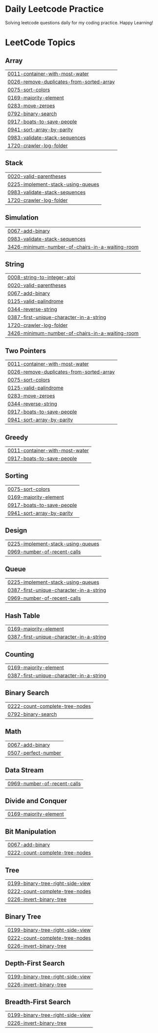 # Daily Leetcode Practice
Solving leetcode questions daily for my coding practice. Happy Learning!

<!---LeetCode Topics Start-->
# LeetCode Topics
## Array
|  |
| ------- |
| [0011-container-with-most-water](https://github.com/A5jadAli/leetcode-practice/tree/master/0011-container-with-most-water) |
| [0026-remove-duplicates-from-sorted-array](https://github.com/A5jadAli/leetcode-practice/tree/master/0026-remove-duplicates-from-sorted-array) |
| [0075-sort-colors](https://github.com/A5jadAli/leetcode-practice/tree/master/0075-sort-colors) |
| [0169-majority-element](https://github.com/A5jadAli/leetcode-practice/tree/master/0169-majority-element) |
| [0283-move-zeroes](https://github.com/A5jadAli/leetcode-practice/tree/master/0283-move-zeroes) |
| [0792-binary-search](https://github.com/A5jadAli/leetcode-practice/tree/master/0792-binary-search) |
| [0917-boats-to-save-people](https://github.com/A5jadAli/leetcode-practice/tree/master/0917-boats-to-save-people) |
| [0941-sort-array-by-parity](https://github.com/A5jadAli/leetcode-practice/tree/master/0941-sort-array-by-parity) |
| [0983-validate-stack-sequences](https://github.com/A5jadAli/leetcode-practice/tree/master/0983-validate-stack-sequences) |
| [1720-crawler-log-folder](https://github.com/A5jadAli/leetcode-practice/tree/master/1720-crawler-log-folder) |
## Stack
|  |
| ------- |
| [0020-valid-parentheses](https://github.com/A5jadAli/leetcode-practice/tree/master/0020-valid-parentheses) |
| [0225-implement-stack-using-queues](https://github.com/A5jadAli/leetcode-practice/tree/master/0225-implement-stack-using-queues) |
| [0983-validate-stack-sequences](https://github.com/A5jadAli/leetcode-practice/tree/master/0983-validate-stack-sequences) |
| [1720-crawler-log-folder](https://github.com/A5jadAli/leetcode-practice/tree/master/1720-crawler-log-folder) |
## Simulation
|  |
| ------- |
| [0067-add-binary](https://github.com/A5jadAli/leetcode-practice/tree/master/0067-add-binary) |
| [0983-validate-stack-sequences](https://github.com/A5jadAli/leetcode-practice/tree/master/0983-validate-stack-sequences) |
| [3426-minimum-number-of-chairs-in-a-waiting-room](https://github.com/A5jadAli/leetcode-practice/tree/master/3426-minimum-number-of-chairs-in-a-waiting-room) |
## String
|  |
| ------- |
| [0008-string-to-integer-atoi](https://github.com/A5jadAli/leetcode-practice/tree/master/0008-string-to-integer-atoi) |
| [0020-valid-parentheses](https://github.com/A5jadAli/leetcode-practice/tree/master/0020-valid-parentheses) |
| [0067-add-binary](https://github.com/A5jadAli/leetcode-practice/tree/master/0067-add-binary) |
| [0125-valid-palindrome](https://github.com/A5jadAli/leetcode-practice/tree/master/0125-valid-palindrome) |
| [0344-reverse-string](https://github.com/A5jadAli/leetcode-practice/tree/master/0344-reverse-string) |
| [0387-first-unique-character-in-a-string](https://github.com/A5jadAli/leetcode-practice/tree/master/0387-first-unique-character-in-a-string) |
| [1720-crawler-log-folder](https://github.com/A5jadAli/leetcode-practice/tree/master/1720-crawler-log-folder) |
| [3426-minimum-number-of-chairs-in-a-waiting-room](https://github.com/A5jadAli/leetcode-practice/tree/master/3426-minimum-number-of-chairs-in-a-waiting-room) |
## Two Pointers
|  |
| ------- |
| [0011-container-with-most-water](https://github.com/A5jadAli/leetcode-practice/tree/master/0011-container-with-most-water) |
| [0026-remove-duplicates-from-sorted-array](https://github.com/A5jadAli/leetcode-practice/tree/master/0026-remove-duplicates-from-sorted-array) |
| [0075-sort-colors](https://github.com/A5jadAli/leetcode-practice/tree/master/0075-sort-colors) |
| [0125-valid-palindrome](https://github.com/A5jadAli/leetcode-practice/tree/master/0125-valid-palindrome) |
| [0283-move-zeroes](https://github.com/A5jadAli/leetcode-practice/tree/master/0283-move-zeroes) |
| [0344-reverse-string](https://github.com/A5jadAli/leetcode-practice/tree/master/0344-reverse-string) |
| [0917-boats-to-save-people](https://github.com/A5jadAli/leetcode-practice/tree/master/0917-boats-to-save-people) |
| [0941-sort-array-by-parity](https://github.com/A5jadAli/leetcode-practice/tree/master/0941-sort-array-by-parity) |
## Greedy
|  |
| ------- |
| [0011-container-with-most-water](https://github.com/A5jadAli/leetcode-practice/tree/master/0011-container-with-most-water) |
| [0917-boats-to-save-people](https://github.com/A5jadAli/leetcode-practice/tree/master/0917-boats-to-save-people) |
## Sorting
|  |
| ------- |
| [0075-sort-colors](https://github.com/A5jadAli/leetcode-practice/tree/master/0075-sort-colors) |
| [0169-majority-element](https://github.com/A5jadAli/leetcode-practice/tree/master/0169-majority-element) |
| [0917-boats-to-save-people](https://github.com/A5jadAli/leetcode-practice/tree/master/0917-boats-to-save-people) |
| [0941-sort-array-by-parity](https://github.com/A5jadAli/leetcode-practice/tree/master/0941-sort-array-by-parity) |
## Design
|  |
| ------- |
| [0225-implement-stack-using-queues](https://github.com/A5jadAli/leetcode-practice/tree/master/0225-implement-stack-using-queues) |
| [0969-number-of-recent-calls](https://github.com/A5jadAli/leetcode-practice/tree/master/0969-number-of-recent-calls) |
## Queue
|  |
| ------- |
| [0225-implement-stack-using-queues](https://github.com/A5jadAli/leetcode-practice/tree/master/0225-implement-stack-using-queues) |
| [0387-first-unique-character-in-a-string](https://github.com/A5jadAli/leetcode-practice/tree/master/0387-first-unique-character-in-a-string) |
| [0969-number-of-recent-calls](https://github.com/A5jadAli/leetcode-practice/tree/master/0969-number-of-recent-calls) |
## Hash Table
|  |
| ------- |
| [0169-majority-element](https://github.com/A5jadAli/leetcode-practice/tree/master/0169-majority-element) |
| [0387-first-unique-character-in-a-string](https://github.com/A5jadAli/leetcode-practice/tree/master/0387-first-unique-character-in-a-string) |
## Counting
|  |
| ------- |
| [0169-majority-element](https://github.com/A5jadAli/leetcode-practice/tree/master/0169-majority-element) |
| [0387-first-unique-character-in-a-string](https://github.com/A5jadAli/leetcode-practice/tree/master/0387-first-unique-character-in-a-string) |
## Binary Search
|  |
| ------- |
| [0222-count-complete-tree-nodes](https://github.com/A5jadAli/leetcode-practice/tree/master/0222-count-complete-tree-nodes) |
| [0792-binary-search](https://github.com/A5jadAli/leetcode-practice/tree/master/0792-binary-search) |
## Math
|  |
| ------- |
| [0067-add-binary](https://github.com/A5jadAli/leetcode-practice/tree/master/0067-add-binary) |
| [0507-perfect-number](https://github.com/A5jadAli/leetcode-practice/tree/master/0507-perfect-number) |
## Data Stream
|  |
| ------- |
| [0969-number-of-recent-calls](https://github.com/A5jadAli/leetcode-practice/tree/master/0969-number-of-recent-calls) |
## Divide and Conquer
|  |
| ------- |
| [0169-majority-element](https://github.com/A5jadAli/leetcode-practice/tree/master/0169-majority-element) |
## Bit Manipulation
|  |
| ------- |
| [0067-add-binary](https://github.com/A5jadAli/leetcode-practice/tree/master/0067-add-binary) |
| [0222-count-complete-tree-nodes](https://github.com/A5jadAli/leetcode-practice/tree/master/0222-count-complete-tree-nodes) |
## Tree
|  |
| ------- |
| [0199-binary-tree-right-side-view](https://github.com/A5jadAli/leetcode-practice/tree/master/0199-binary-tree-right-side-view) |
| [0222-count-complete-tree-nodes](https://github.com/A5jadAli/leetcode-practice/tree/master/0222-count-complete-tree-nodes) |
| [0226-invert-binary-tree](https://github.com/A5jadAli/leetcode-practice/tree/master/0226-invert-binary-tree) |
## Binary Tree
|  |
| ------- |
| [0199-binary-tree-right-side-view](https://github.com/A5jadAli/leetcode-practice/tree/master/0199-binary-tree-right-side-view) |
| [0222-count-complete-tree-nodes](https://github.com/A5jadAli/leetcode-practice/tree/master/0222-count-complete-tree-nodes) |
| [0226-invert-binary-tree](https://github.com/A5jadAli/leetcode-practice/tree/master/0226-invert-binary-tree) |
## Depth-First Search
|  |
| ------- |
| [0199-binary-tree-right-side-view](https://github.com/A5jadAli/leetcode-practice/tree/master/0199-binary-tree-right-side-view) |
| [0226-invert-binary-tree](https://github.com/A5jadAli/leetcode-practice/tree/master/0226-invert-binary-tree) |
## Breadth-First Search
|  |
| ------- |
| [0199-binary-tree-right-side-view](https://github.com/A5jadAli/leetcode-practice/tree/master/0199-binary-tree-right-side-view) |
| [0226-invert-binary-tree](https://github.com/A5jadAli/leetcode-practice/tree/master/0226-invert-binary-tree) |
<!---LeetCode Topics End-->
